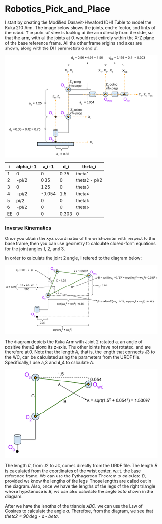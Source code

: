 # Robotics_Pick_and_Place

I start by creating the Modified Danavit-Havaford (DH) Table to model the Kuka 210 Arm.
The image below shows the joints, end-effector, and links of the robot. The point of view is looking at the arm directly from the side, so that the arm, with all the joints at 0, would rest entirely within the X-Z plane of the base reference frame. All the other frame origins and axes are shown, along with the DH parameters *a* and *d*.

![Robot Model for Making the DH Table](/images/Robot_Model.png)

i            | alpha_i-1     | a_i-1         | d_i           | theta_i
------------ | ------------- | ------------- | ------------- | -------------
1            | 0             | 0             | 0.75          | theta1
2            | -pi/2         | 0.35          | 0             | theta2 - pi/2
3            | 0             | 1.25          | 0             | theta3
4            | -pi/2         | -0.054        | 1.5           | theta4
5            | pi/2          | 0             | 0             | theta5
6            | -pi/2         | 0             | 0             | theta6
EE           | 0             | 0             | 0.303         | 0

### Inverse Kinematics
Once you obtain the xyz coordinates of the wrist-center with respect to the base frame, then you can use geometry to calculate closed-form equations for the joint angles 1, 2, and 3.

In order to calculate the joint 2 angle, I refered to the diagram below:

![Geometry to Calculate Joint 2](/images/Inverse_Kinematics.png)

The diagram depicts the Kuka Arm with Joint 2 rotated at an angle of positive theta2 along its z-axis. The other joints have not rotated, and are therefore at 0. Note that the length *A*, that is, the length that connects J3 to the WC, can be calculated using the parameters from the URDF file. Specifically, I use a_3 and d_4 to calculate *A*. 

![Calculating Distance from J3 to WC](/images/Calculate_A.png)

The length *C*, from J2 to J3, comes directly from the URDF file.
The length *B* is calculated from the coordinates of the wrist center, w.r.t. the base reference frame. We can use the Pythagorean Theorem to calculate *B*, provided we know the lengths of the legs. Those lengths are called out in the diagram. Also, once we have the lengths of the legs of the right triangle whose hypotenuse is *B*, we can also calculate the angle *beta* shown in the diagram. 

After we have the lengths of the triangle *ABC*, we can use the Law of Cosines to calculate the angle *a*. Therefore, from the diagram, we see that *theta2 = 90 deg - a - beta*.
